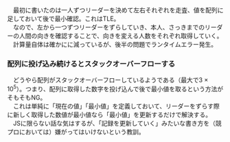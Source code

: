 　最初に書いたのは一人ずつリーダーを決めて左右それぞれを走査、値を配列に足しておいて後で最小確認。これはTLE。  
　なので、左から一つずつリーダーをずらしていき、本人、さっきまでのリーダーの人間の向きを確認することで、向きを変える人数をそれぞれ取得していく。  
　計算量自体は確かにに減っているが、後半の問題でランタイムエラー発生。  

### 配列に投げ込み続けるとスタックオーバーフローする
　どうやら配列がスタックオーバーフローしているようである（最大で3 × 10<sup>5</sup>）。つまり、配列に取得した数字を投げ込んで後で最小値を取るという方法がそもそもNG。  
　これは単純に「現在の値」「最小値」を定義しておいて、リーダーをずらす際に新しく取得した数値が最小値なら「最小値」を更新するだけで解決する。  
　JSに限らない話な気はするが、「記録を更新していく」みたいな書き方を（競プロにおいては）嫌がってはいけないという教訓。